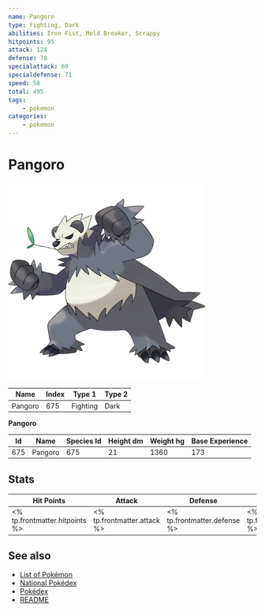 ```yaml
---
name: Pangoro
type: Fighting, Dark
abilities: Iron Fist, Mold Breaker, Scrappy
hitpoints: 95
attack: 124
defense: 78
specialattack: 69
specialdefense: 71
speed: 58
total: 495
tags:
    - pokemon
categories:
    - pokemon
---
```


# Pangoro


![Pangoro](images/675.png)

| **Name** | **Index** | **Type 1** | **Type 2** |
|----|----|----|----|
| Pangoro | 675 | Fighting | Dark  |

**Pangoro** 




| **Id** | **Name** | **Species Id** | **Height dm** | **Weight hg** | **Base Experience** |
|--------|----------|----------------|------------|------------|---------------------|
| 675 | Pangoro | 675 | 21 | 1360 | 173 |



## Stats

| **Hit Points** | **Attack** | **Defense** | **Special Attack** | **Special Defense** | **Speed** | **Total** |
|----------------|------------|-------------|--------------------|---------------------|-----------|-----------|
| <% tp.frontmatter.hitpoints %> | <% tp.frontmatter.attack %> | <% tp.frontmatter.defense %> | <% tp.frontmatter.specialattack %> | <% tp.frontmatter.specialdefense %> | <% tp.frontmatter.speed %> | <% tp.frontmatter.total %> |

## See also

- [List of Pokémon](../pokemon.md)
- [National Pokédex](../national_pokedex.md)
- [Pokédex](../pokedex.md)
- [README](../README.md)

